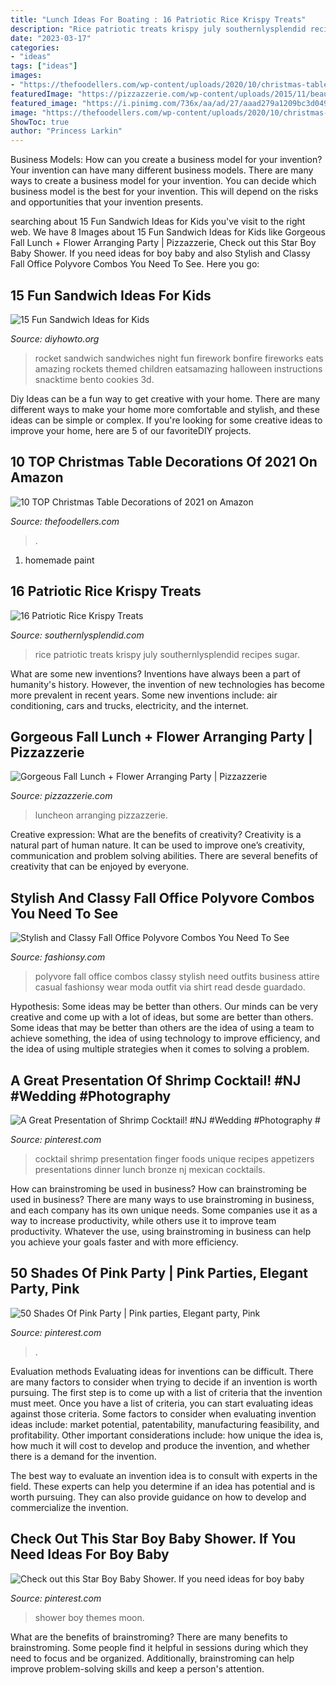 ```yaml
---
title: "Lunch Ideas For Boating : 16 Patriotic Rice Krispy Treats"
description: "Rice patriotic treats krispy july southernlysplendid recipes sugar"
date: "2023-03-17"
categories:
- "ideas"
tags: ["ideas"]
images:
- "https://thefoodellers.com/wp-content/uploads/2020/10/christmas-table-decorations-scaled.jpeg"
featuredImage: "https://pizzazzerie.com/wp-content/uploads/2015/11/beautiful-fall-cake.jpg"
featured_image: "https://i.pinimg.com/736x/aa/ad/27/aaad279a1209bc3d04976a8121d72e8d.jpg"
image: "https://thefoodellers.com/wp-content/uploads/2020/10/christmas-table-decorations-scaled.jpeg"
ShowToc: true
author: "Princess Larkin"
---
```



Business Models: How can you create a business model for your invention?
Your invention can have many different business models. There are many ways to create a business model for your invention. You can decide which business model is the best for your invention. This will depend on the risks and opportunities that your invention presents.

	

		
searching about 15 Fun Sandwich Ideas for Kids you've visit to the right web. We have 8 Images about 15 Fun Sandwich Ideas for Kids like Gorgeous Fall Lunch + Flower Arranging Party | Pizzazzerie, Check out this Star Boy Baby Shower. If you need ideas for boy baby and also Stylish and Classy Fall Office Polyvore Combos You Need To See. Here you go:
		
    
## 15 Fun Sandwich Ideas For Kids

<img loading=lazy src="http://www.diyhowto.org/wp-content/uploads/2016/03/DIY-3D-Rocket-Sandwich-15-Fun-Sandwich-Ideas-for-Kids-DIYHowto.jpg" onerror="this.onerror=null;this.src='https://tse3.mm.bing.net/th?id=OIP.LUILl2Tvr09ZfKVxXYiNSwHaLJ&amp;pid=15.1';" alt="15 Fun Sandwich Ideas for Kids">

_Source: diyhowto.org_

>rocket sandwich sandwiches night fun firework bonfire fireworks eats amazing rockets themed children eatsamazing halloween instructions snacktime bento cookies 3d. 

	

Diy Ideas can be a fun way to get creative with your home. There are many different ways to make your home more comfortable and stylish, and these ideas can be simple or complex. If you're looking for some creative ideas to improve your home, here are 5 of our favoriteDIY projects.

    
## 10 TOP Christmas Table Decorations Of 2021 On Amazon

<img loading=lazy src="https://thefoodellers.com/wp-content/uploads/2020/10/christmas-table-decorations-scaled.jpeg" onerror="this.onerror=null;this.src='https://tse4.mm.bing.net/th?id=OIP.g2wHoKRwQNW6z7d69pQqtwHaLH&amp;pid=15.1';" alt="10 TOP Christmas Table Decorations of 2021 on Amazon">

_Source: thefoodellers.com_

>. 

	

1. homemade paint

    
## 16 Patriotic Rice Krispy Treats

<img loading=lazy src="https://www.southernlysplendid.com/wp-content/uploads/2018/06/ricekrispies.jpg" onerror="this.onerror=null;this.src='https://tse4.mm.bing.net/th?id=OIP.6s2LQD3v-48Y89UR-lUr3QHaK7&amp;pid=15.1';" alt="16 Patriotic Rice Krispy Treats">

_Source: southernlysplendid.com_

>rice patriotic treats krispy july southernlysplendid recipes sugar. 

	

What are some new inventions?
Inventions have always been a part of humanity's history. However, the invention of new technologies has become more prevalent in recent years. Some new inventions include: air conditioning, cars and trucks, electricity, and the internet.

    
## Gorgeous Fall Lunch + Flower Arranging Party | Pizzazzerie

<img loading=lazy src="https://pizzazzerie.com/wp-content/uploads/2015/11/beautiful-fall-cake.jpg" onerror="this.onerror=null;this.src='https://tse1.mm.bing.net/th?id=OIP.aP-WXzpvF5aW-g3eMY0PuwHaLH&amp;pid=15.1';" alt="Gorgeous Fall Lunch + Flower Arranging Party | Pizzazzerie">

_Source: pizzazzerie.com_

>luncheon arranging pizzazzerie. 

	

Creative expression: What are the benefits of creativity?
Creativity is a natural part of human nature. It can be used to improve one’s creativity, communication and problem solving abilities. There are several benefits of creativity that can be enjoyed by everyone.

    
## Stylish And Classy Fall Office Polyvore Combos You Need To See

<img loading=lazy src="https://fashionsy.com/wp-content/uploads/2015/10/62b71f484a17ea195460454a6c2d79e0.jpg" onerror="this.onerror=null;this.src='https://tse3.mm.bing.net/th?id=OIP.pfxaKV3-FK8fHbx6EdCccQHaJ3&amp;pid=15.1';" alt="Stylish and Classy Fall Office Polyvore Combos You Need To See">

_Source: fashionsy.com_

>polyvore fall office combos classy stylish need outfits business attire casual fashionsy wear moda outfit via shirt read desde guardado. 

	

Hypothesis: Some ideas may be better than others.
Our minds can be very creative and come up with a lot of ideas, but some are better than others. Some ideas that may be better than others are the idea of using a team to achieve something, the idea of using technology to improve efficiency, and the idea of using multiple strategies when it comes to solving a problem.

    
## A Great Presentation Of Shrimp Cocktail! #NJ #Wedding #Photography #

<img loading=lazy src="https://i.pinimg.com/736x/f5/49/cd/f549cd4dfd58c7458befeb1fb1f874ac--bronze-wedding-great-presentations.jpg" onerror="this.onerror=null;this.src='https://tse2.mm.bing.net/th?id=OIP.Izx8mABa7Ae5fS_KrhmqCAHaLH&amp;pid=15.1';" alt="A Great Presentation of Shrimp Cocktail! #NJ #Wedding #Photography #">

_Source: pinterest.com_

>cocktail shrimp presentation finger foods unique recipes appetizers presentations dinner lunch bronze nj mexican cocktails. 

	

How can brainstroming be used in business?
How can brainstroming be used in business? There are many ways to use brainstroming in business, and each company has its own unique needs. Some companies use it as a way to increase productivity, while others use it to improve team productivity. Whatever the use, using brainstroming in business can help you achieve your goals faster and with more efficiency.

    
## 50 Shades Of Pink Party | Pink Parties, Elegant Party, Pink

<img loading=lazy src="https://i.pinimg.com/736x/ea/a6/21/eaa621ae670635baf87250960e834219.jpg" onerror="this.onerror=null;this.src='https://tse4.mm.bing.net/th?id=OIP.A1ihBL-Xp5xDiMTLrD-hlAHaJ3&amp;pid=15.1';" alt="50 Shades Of Pink Party | Pink parties, Elegant party, Pink">

_Source: pinterest.com_

>. 

	

Evaluation methods
Evaluating ideas for inventions can be difficult. There are many factors to consider when trying to decide if an invention is worth pursuing. The first step is to come up with a list of criteria that the invention must meet. Once you have a list of criteria, you can start evaluating ideas against those criteria.
Some factors to consider when evaluating invention ideas include: market potential, patentability, manufacturing feasibility, and profitability. Other important considerations include: how unique the idea is, how much it will cost to develop and produce the invention, and whether there is a demand for the invention.

The best way to evaluate an invention idea is to consult with experts in the field. These experts can help you determine if an idea has potential and is worth pursuing. They can also provide guidance on how to develop and commercialize the invention.

    
## Check Out This Star Boy Baby Shower. If You Need Ideas For Boy Baby

<img loading=lazy src="https://i.pinimg.com/736x/aa/ad/27/aaad279a1209bc3d04976a8121d72e8d.jpg" onerror="this.onerror=null;this.src='https://tse1.mm.bing.net/th?id=OIP.akNA9SOkUliLZEzOW_CVUQHaJ3&amp;pid=15.1';" alt="Check out this Star Boy Baby Shower. If you need ideas for boy baby">

_Source: pinterest.com_

>shower boy themes moon. 

	

What are the benefits of brainstroming?
There are many benefits to brainstroming. Some people find it helpful in sessions during which they need to focus and be organized. Additionally, brainstroming can help improve problem-solving skills and keep a person's attention.

